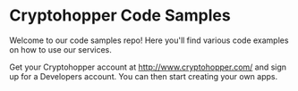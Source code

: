 # Cryptohopper Code Samples
Welcome to our code samples repo! Here you'll find various code examples on how to use our services.

Get your Cryptohopper account at http://www.cryptohopper.com/ and sign up for a Developers account. You can then start creating your own apps.

